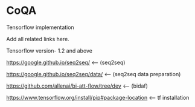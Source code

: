 # CoQA
Tensorflow implementation

Add all related links here.

Tensorflow version- 1.2 and above

https://google.github.io/seq2seq/ <-- (seq2seq)

https://google.github.io/seq2seq/data/ <-- (seq2seq data preparation)

https://github.com/allenai/bi-att-flow/tree/dev <-- (bidaf) 

https://www.tensorflow.org/install/pip#package-location <-- tf installation
